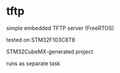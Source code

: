 # tftp

simple embedded TFTP server (FreeRTOS)

tested on STM32F103C8T8

STM32CubeMX-generated project

runs as separate task
